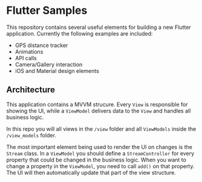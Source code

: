 # Flutter Samples

This repository contains several useful elements for building
a new Flutter application. Currently the following examples
are included:

  - GPS distance tracker
  - Animations
  - API calls
  - Camera/Gallery interaction
  - iOS and Material design elements

## Architecture
This application contains a MVVM strucure. Every `View` is
responsible for showing the UI, while a `ViewModel` delivers
data to the `View` and handles all business logic.

In this repo you will all views in the `/view` folder and all
`ViewModels` inside the `/view_models` folder.

The most important element being used to render the UI on 
changes is the `Stream` class. In a `ViewModel` you should
define a `StreamController` for every property that could be
changed in the business logic. When you want to change a
property in the `ViewModel`, you need to call `add()` on that
property. The UI will then automatically update that part of the
view structure.
